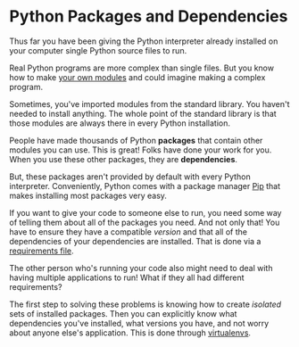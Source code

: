 # Python Packages and Dependencies
Thus far you have been giving the Python interpreter already installed on your computer single Python source files to run.

Real Python programs are more complex than single files.
But you know how to make [your own modules](modules.md) and could imagine making a complex program.

Sometimes, you've imported modules from the standard library.
You haven't needed to install anything.
The whole point of the standard library is that those modules are always there in every Python installation.

People have made thousands of Python **packages** that contain other modules you can use.
This is great!
Folks have done your work for you.
When you use these other packages, they are **dependencies**.

But, these packages aren't provided by default with every Python interpreter.
Conveniently, Python comes with a package manager [Pip](pip.md) that makes installing most packages very easy.

If you want to give your code to someone else to run, you need some way of telling them about all of the packages you need.
And not only that!
You have to ensure they have a compatible _version_ and that all of the dependencies of your dependencies are installed.
That is done via a [requirements file](py-app-requirements.md).

The other person who's running your code also might need to deal with having multiple applications to run!
What if they all had different requirements?

The first step to solving these problems is knowing how to create _isolated_ sets of installed packages.
Then you can explicitly know what dependencies you've installed, what versions you have, and not worry about anyone else's application.
This is done through [virtualenvs](virtualenv.md).
